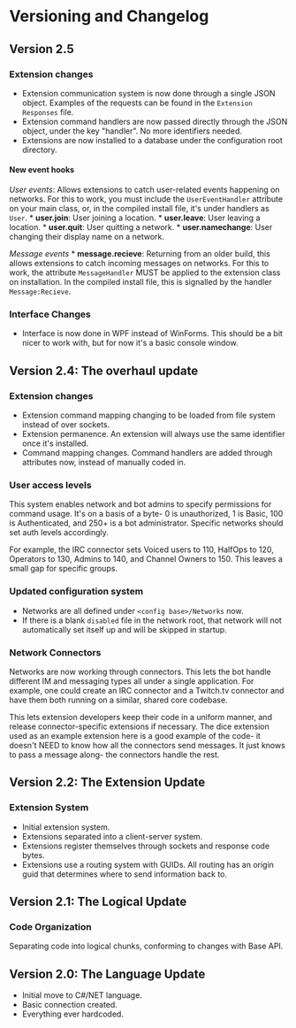 # Versioning and Changelog #
## Version 2.5
### Extension changes
* Extension communication system is now done through a single JSON object. Examples of the requests can be found in the `Extension Responses` file.
* Extension command handlers are now passed directly through the JSON object, under the key "handler". No more identifiers needed.
* Extensions are now installed to a database under the configuration root directory.

#### New event hooks
*User events*: Allows extensions to catch user-related events happening on networks. For this to work, you must include the `UserEventHandler` attribute on your main class, or, in the compiled install file, it's under handlers as `User`.
    * **user.join**: User joining a location.
    * **user.leave**: User leaving a location.
    * **user.quit**: User quitting a network.
    * **user.namechange**: User changing their display name on a network.

*Message events*
    * **message.recieve**: Returning from an older build, this allows extensions to catch incoming messages on networks. For this to work, the attribute `MessageHandler` MUST be applied to the extension class on installation. In the compiled install file, this is signalled by the handler `Message:Recieve`.


### Interface Changes
* Interface is now done in WPF instead of WinForms. This should be a bit nicer to work with, but for now it's a basic console window.


## Version 2.4: The overhaul update
### Extension changes
* Extension command mapping changing to be loaded from file system instead of over sockets.
* Extension permanence. An extension will always use the same identifier once it's installed.
* Command mapping changes. Command handlers are added through attributes now, instead of manually coded in.

### User access levels
This system enables network and bot admins to specify permissions for command usage. It's on a basis of a byte- 0 is unauthorized, 1 is Basic, 100 is Authenticated, and 250+ is a bot administrator. Specific networks should set auth levels accordingly.

For example, the IRC connector sets Voiced users to 110, HalfOps to 120, Operators to 130, Admins to 140, and Channel Owners to 150. This leaves a small gap for specific groups.

### Updated configuration system
* Networks are all defined under `<config base>/Networks` now. 
* If there is a blank `disabled` file in the network root, that network will not automatically set itself up and will be skipped in startup.

### Network Connectors
Networks are now working through connectors. This lets the bot handle different IM and messaging types all under a single application. For example, one could create an IRC connector and a Twitch.tv connector and have them both running on a similar, shared core codebase.

This lets extension developers keep their code in a uniform manner, and release connector-specific extensions if necessary. The dice extension used as an example extension here is a good example of the code- it doesn't NEED to know how all the connectors send messages. It just knows to pass a message along- the connectors handle the rest.


## Version 2.2: The Extension Update
### Extension System
* Initial extension system.
* Extensions separated into a client-server system. 
* Extensions register themselves through sockets and response code bytes.
* Extensions use a routing system with GUIDs. All routing has an origin guid that determines where to send information back to.

## Version 2.1: The Logical Update
### Code Organization
Separating code into logical chunks, conforming to changes with Base API.

## Version 2.0: The Language Update
* Initial move to C#/NET language.
* Basic connection created.
* Everything ever hardcoded.

